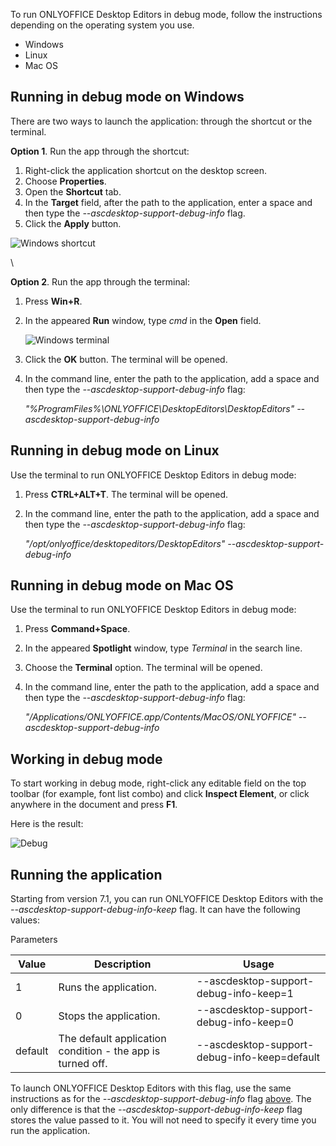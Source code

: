 To run ONLYOFFICE Desktop Editors in debug mode, follow the instructions depending on the operating system you use.

* Windows
* Linux
* Mac OS

## Running in debug mode on Windows

There are two ways to launch the application: through the shortcut or the terminal.

**Option 1**. Run the app through the shortcut:

1. Right-click the application shortcut on the desktop screen.
2. Choose **Properties**.
3. Open the **Shortcut** tab.
4. In the **Target** field, after the path to the application, enter a space and then type the *--ascdesktop-support-debug-info* flag.
5. Click the **Apply** button.

![Windows shortcut](/content/img/desktop/windows-shortcut.png)

\


**Option 2**. Run the app through the terminal:

1. Press **Win+R**.

2. In the appeared **Run** window, type *cmd* in the **Open** field.

   ![Windows terminal](/content/img/desktop/windows-terminal.png)

3. Click the **OK** button. The terminal will be opened.

4. In the command line, enter the path to the application, add a space and then type the *--ascdesktop-support-debug-info* flag:

   *"%ProgramFiles%\ONLYOFFICE\DesktopEditors\DesktopEditors" --ascdesktop-support-debug-info*

## Running in debug mode on Linux

Use the terminal to run ONLYOFFICE Desktop Editors in debug mode:

1. Press **CTRL+ALT+T**. The terminal will be opened.

2. In the command line, enter the path to the application, add a space and then type the *--ascdesktop-support-debug-info* flag:

   *"/opt/onlyoffice/desktopeditors/DesktopEditors" --ascdesktop-support-debug-info*

## Running in debug mode on Mac OS

Use the terminal to run ONLYOFFICE Desktop Editors in debug mode:

1. Press **Command+Space**.

2. In the appeared **Spotlight** window, type *Terminal* in the search line.

3. Choose the **Terminal** option. The terminal will be opened.

4. In the command line, enter the path to the application, add a space and then type the *--ascdesktop-support-debug-info* flag:

   *"/Applications/ONLYOFFICE.app/Contents/MacOS/ONLYOFFICE" --ascdesktop-support-debug-info*

## Working in debug mode

To start working in debug mode, right-click any editable field on the top toolbar (for example, font list combo) and click **Inspect Element**, or click anywhere in the document and press **F1**.

Here is the result:

![Debug](/content/img/desktop/debugging.png)

## Running the application

Starting from version 7.1, you can run ONLYOFFICE Desktop Editors with the *--ascdesktop-support-debug-info-keep* flag. It can have the following values:

Parameters

| Value   | Description                                                | Usage                                        |
| ------- | ---------------------------------------------------------- | -------------------------------------------- |
| 1       | Runs the application.                                      | --ascdesktop-support-debug-info-keep=1       |
| 0       | Stops the application.                                     | --ascdesktop-support-debug-info-keep=0       |
| default | The default application condition - the app is turned off. | --ascdesktop-support-debug-info-keep=default |

To launch ONLYOFFICE Desktop Editors with this flag, use the same instructions as for the *--ascdesktop-support-debug-info* flag [above](#system-instructions). The only difference is that the *--ascdesktop-support-debug-info-keep* flag stores the value passed to it. You will not need to specify it every time you run the application.
